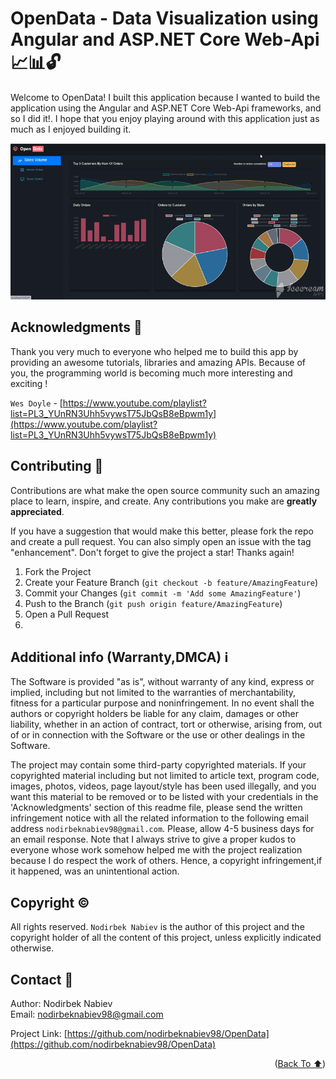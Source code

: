 <a name="readme-top"></a>

# OpenData - Data Visualization using Angular and ASP.NET Core Web-Api 📈📊🔓

Welcome to OpenData! I built this application because I wanted to build the application using the Angular and ASP.NET Core Web-Api frameworks, and so I did it!. I hope that you enjoy playing around with this application just as much as I enjoyed building it.
<p align="center">
<img src="OpenData.gif">
</p>

## Acknowledgments 🧡

Thank you very much to everyone who helped me to build this app by providing an awesome tutorials, libraries and amazing APIs.
Because of you, the programming world is becoming much more interesting and exciting !

`Wes Doyle` - [https://www.youtube.com/playlist?list=PL3_YUnRN3Uhh5vywsT75JbQsB8eBpwm1y](https://www.youtube.com/playlist?list=PL3_YUnRN3Uhh5vywsT75JbQsB8eBpwm1y)

## Contributing 🌟

Contributions are what make the open source community such an amazing place to learn, inspire, and create. Any contributions you make are **greatly appreciated**.

If you have a suggestion that would make this better, please fork the repo and create a pull request. You can also simply open an issue with the tag "enhancement".
Don't forget to give the project a star! Thanks again!

1. Fork the Project
2. Create your Feature Branch (`git checkout -b feature/AmazingFeature`)
3. Commit your Changes (`git commit -m 'Add some AmazingFeature'`)
4. Push to the Branch (`git push origin feature/AmazingFeature`)
5. Open a Pull Request
6. 
## Additional info (Warranty,DMCA) ℹ️

The Software is provided "as is", without warranty of any kind, express or implied, including but not limited to the warranties of merchantability, fitness for a particular purpose and noninfringement. In no event shall the authors or copyright holders be liable for any claim, damages or other liability, whether in an action of contract, tort or otherwise, arising from, out of or in connection with the Software or the use or other dealings in the Software.

The project may contain some third-party copyrighted materials.
If your copyrighted material including but not limited to article text, program code, images, photos, videos, page layout/style has been used illegally, and you want this material to be removed or to be listed with your credentials in the 'Acknowledgments' section of this readme file, please send the written infringement notice with all the related information to the following email address `nodirbeknabiev98@gmail.com`. Please, allow 4-5 business days for an email response.
Note that I always strive to give a proper kudos to everyone whose work somehow helped me with the project realization because I do respect the work of others. Hence, a copyright infringement,if it happened, was an unintentional action.

## Copyright ©️

All rights reserved. `Nodirbek Nabiev` is the author of this project and the copyright holder of all the content of this project, unless explicitly indicated otherwise. 

## Contact 📇

Author: Nodirbek Nabiev</br>
Email: nodirbeknabiev98@gmail.com

Project Link: [https://github.com/nodirbeknabiev98/OpenData](https://github.com/nodirbeknabiev98/OpenData)

<p align="right">(<a href="#readme-top">Back To ⬆️</a>)</p>
